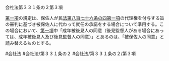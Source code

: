 会社法第３３１条の２第３項

[第一項](会社法＿＿＿＿第３３１条の２第１項)の規定は、保佐人が民[法第八百七十六条の四第一項](会社法＿＿＿＿第８７６条の４第１項)の代理権を付与する旨の審判に基づき被保佐人に代わって就任の承諾をする場合について準用する。この場合において、[第一項](会社法＿＿＿＿第３３１条の２第１項)中「成年被後見人の同意（後見監督人がある場合にあっては、成年被後見人及び後見監督人の同意）」とあるのは、「被保佐人の同意」と読み替えるものとする。

#会社法
#会社法/第３３１条の２
#会社法/第３３１条の２/第３項
